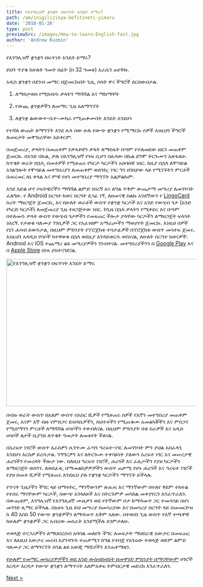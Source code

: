```yaml
---
title: የእንግሊዝኛ ቋንቋን በፍጥነት እንዴት ይማሩ?
path: /am/inigilizinya-befitineti-yimaru
date: '2018-01-26'
type: post
previewSrc: /images/How-to-learn-English-fast.jpg
author: 'Andrew Kuzmin'
---
```


የእንግሊዝኛ ቋንቋን በፍጥነት እንዴት ይማሩ?

ይህን ጥያቄ ከሁለት ዓመት በፊት (በ 32 ዓመቱ) እራሴን ጠየቅኩ.

አዲስ ቋንቋን በደንብ መማር በጀመርኩበት ጊዜ, ሶስት ዋና ችግሮች ደርሰውበታል.

1. ለማስታወስ የሚከብዱ ቃላትን ማሻሻል እና ማከማቸት

2. የውጪ ቋንቋዎችን ለመማር ጊዜ አለማግኘት

3. ለቋንቋ ልውውተ-ቤተ-ሙከራ የሚጠቀሙበት እንዴት እንደሆነ

የተሻለ ውጤት ለማግኘት እንደ ሌላ ሰው ሁሉ የውጭ ቋንቋን የሚማርኩ ሰዎች እነዚህን ችግሮች ለመፍታት መሞከራቸው አይቀርም.

በመጀመሪያ, ቃላትን በመጠቀም የቃላቶቼን ቃላት ለማስፋት በጣም የተለመደው ዘዴን መጠቀም ጀመርኩ. በአንድ በኩል, ቃሉ በእንግሊዝኛ የፃፍ ሲሆን በሌላው በኩል ደግሞ ትርጉሙን እጽፋለሁ. ከጥቂት ወራት በኋላ, በመቶዎች የሚቆጠሩ የካርታ ካርዶችን አሰባስቼ ነበር. ከዚያ በኋላ ለሞባይል አገልግሎት የሞባይል መተግበሪያን ለመጠቀም ወሰንኩ; ነገር ግን በገበያው ላይ የሚገኙትን ምርቶች በመረመር ለኔ ቀላል እና ምቹ የሆነ መተግበሪያ ማግኘት አልቻልኩም.

እንደ እድል ሆኖ ሶፍትዌሮችን ማሻሻል ልምድ ነበረኝ እና ለግል ጥቅም ውጤታማ መሣሪያ ለመገንባት ፈለግሁ. የ Android ስርዓተ ክወና ስርዓት ደጋፊ ነኝ, ለዘመናዊ ስልኩ አንደኛውን የ <a href="https://lingocard.com">LingoCard</a> ስሪት ማዘጋጀት ጀመርኩ, እና በሁለት ወራቶች ውስጥ የቋንቋ ካርዶች እና አንድ የውሂብ ጎታ (አንድ የካርድ ካርዶች) ለመጀመሪያ ጊዜ ተዘጋጅተው ነበር. ከጊዜ በኋላ ቃላትን የሚቀይር እና በጣም በተለመዱ ቃላት ውስጥ የውሂብ ጎታዎችን የመፍጠር ችሎታ ያላቸው ካርዶችን ለማዘጋጀት ፍላጎት ነበረኝ. የታወቁ ባለሙያ ገንቢዎች ጋር የአፈፃፀም አማራጮችን ማወያየት ጀመርኩ. እነዚህ ሰዎች የኔን ሐሳብ ይወዱታል, በዚህም ምክንያት የፕሮጀክቱ ተሳታፊዎች በፕሮጀክቱ ውስጥ መሳተፍ ጀመሩ. እነዚህን አዳዲስ ሃሳቦች ካተዋወቁ በኋላ ወደዚያ እንዳይወርዱ ወስነናል, ለሁለት ስርዓተ ክወናዎች: Android እና iOS ተጨማሪ ልዩ መሣሪያዎችን ገንብተናል. መተግበሪያችንን በ <a href="https://play.google.com/store/apps/details?id=com.lingocard.lingocard">Google Play</a> እና በ <a href="https://itunes.apple.com/us/app/lingocard/id1217076835?mt=8">Apple Store</a> በነጻ ያስተናገደናል.

<img class="aligncenter wp-image-5587" src="../images/2018/01/LigoCard-App-small.png" alt="የእንግሊዝኛ ቋንቋን በፍጥነት እንዴት ይማሩ" width="973" height="388" />

በብዙ ወራት ውስጥ በአለም ውስጥ በአስር ሺዎች የሚቆጠሩ ሰዎች የእኛን መተግበሪያ መጠቀም ጀመሩ, እናም እኛ ብዙ የምስጋና ደብዳቤዎችን, ስህተቶችን የሚጠቁሙ አመልካቾችን እና ምስጋና የሚሰማንን ምርቶች ለማሻሻል ሀሳቦችን ተቀብለናል. በዚህም ምክንያት በቂ ስራዎች እና አዲስ ሀሳቦች ለታች ቢያንስ ለጥቂት ዓመታት ለመቆየት ችለናል.

በአረፍተ ነገሮች ውስጥ እራስዎን ሲገጥሙ ፈጣን ዓረፍተ-ነገር ለመገንባት ምን ያህል አስፈላጊ እንደሆነ እርስዎ ይረዱታል. ንግግርዎን እና ለትርጉሙ ተቀባይነት ያለውን አረፍተ ነገር እና መሠረታዊ ሐረጎችን የመረዳት ችሎታ ነው. ስለዚህ ዓረፍተ ነገሮች, ሐረጎች እና ፈሊጦችን የያዘ ካርዶችን ለማዘጋጀት ወሰንን. ለወደፊቱ, በማመልከቻዎቻችን ውስጥ ጠቃሚ የሆኑ ሐረጎች እና ዓረፍተ ነገሮች የያዘ በመቶ ሺዎች የሚቆጠሩ እንደዚህ ያሉ የቋንቋ ካርዶችን ማግኘት ይችላሉ.

የጥናት ጊዜያችን ችግር ላይ በማተኮር, ማንኛውንም ጽሑፍ እና ማንኛውም በተለየ ቅደም ተከተል የተሰሩ ማናቸውም ካርዶች, በውጭ አገላለጾች እና በትርጉምዎ መካከል መቀያየርን እንፈጥራለን. በውጤቱም, እንግሊዝኛ የእንግሊዘኛ ሙዚቃን ወደ የትኛውም ቦታ ከማዳመጥ ጋር ተመሳሳይ በሆነ መንገድ ሊማር ይችላል. በአሁኑ ጊዜ ይህ መሣሪያ በመሳሪያው እና በመሳሪያ ስርዓት ላይ በመመርኮዝ ከ 40 እስከ 50 የውጭ ቋንቋዎችን ለማዳመጥ አቅም አለው. በተወሰነ ጊዜ ውስጥ የእኛ ተጫዋቹ ከሁሉም ቋንቋዎች ጋር አብረው መስራት እንደሚችሉ እገምታለሁ.

ተወላጅ ተናጋሪዎችን ለማህበረሰብ አባባል መለየት ችግር ለመፍታት ማህበራዊ አውታር በመፍጠር እና ለእዚህ አውታረ መረብ እያንዳንዱ ተጠቃሚን ከግል የተበጀ የአገሬው ተወላጅ ወይም ልምድ ባለሙያ ጋር ለማገናኘት ስንል ልዩ አውጂ ማሺኖችን እንጠቀማለን.

<a href="https://lingocard.com">የሁሉም የመማር መሳሪያዎቻችን ወደ አንድ ውስብስብነት በመዋሃድ ምክንያት በማናቸውም</a> ሀገሮች እርዳታ እርዳታ የውጭ ቋንቋን ለማጥናት አለምአቀፍ ትምህርታዊ መድረክ እንፈጥራለን.

<a href="/am/ababalatini-feligi">Next ></a>
